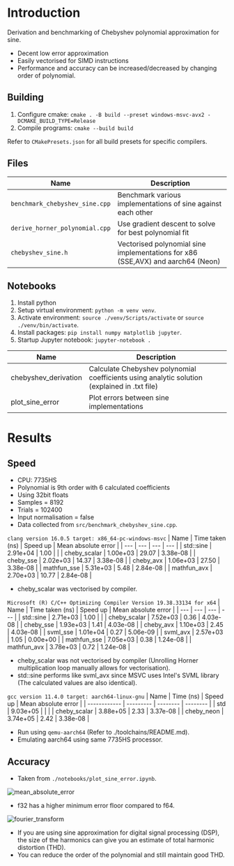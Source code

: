 # Introduction
Derivation and benchmarking of Chebyshev polynomial approximation for sine.
- Decent low error approximation
- Easily vectorised for SIMD instructions
- Performance and accuracy can be increased/decreased by changing order of polynomial.

## Building
1. Configure cmake: ```cmake . -B build --preset windows-msvc-avx2 -DCMAKE_BUILD_TYPE=Release```
2. Compile programs: ```cmake --build build```

Refer to ```CMakePresets.json``` for all build presets for specific compilers.

## Files
| Name | Description |
| --- | --- |
| ```benchmark_chebyshev_sine.cpp``` | Benchmark various implementations of sine against each other |
| ```derive_horner_polynomial.cpp``` | Use gradient descent to solve for best polynomial fit |
| ```chebyshev_sine.h``` | Vectorised polynomial sine implementations for x86 (SSE,AVX) and aarch64 (Neon) |

## Notebooks
1. Install python
2. Setup virtual environment: ```python -m venv venv```.
3. Activate environment: ```source ./venv/Scripts/activate``` or ```source ./venv/bin/activate```.
4. Install packages: ```pip install numpy matplotlib jupyter```.
5. Startup Jupyter notebook: ```jupyter-notebook .```

| Name | Description |
| --- | --- |
| chebyshev_derivation | Calculate Chebyshev polynomial coefficients using analytic solution (explained in .txt file) |
| plot_sine_error | Plot errors between sine implementations |

# Results
## Speed
- CPU: 7735HS
- Polynomial is 9th order with 6 calculated coefficients
- Using 32bit floats
- Samples = 8192
- Trials = 102400
- Input normalisation = false
- Data collected from ```src/benchmark_chebyshev_sine.cpp```.

```clang version 16.0.5 target: x86_64-pc-windows-msvc```
| Name | Time taken (ns) | Speed up | Mean absolute error |
| --- | --- | --- | --- |
| std::sine    | 2.91e+04 |  1.00 |          |
| cheby_scalar | 1.00e+03 | 29.07 | 3.38e-08 |
| cheby_sse    | 2.02e+03 | 14.37 | 3.38e-08 |
| cheby_avx    | 1.06e+03 | 27.50 | 3.38e-08 |
| mathfun_sse  | 5.31e+03 |  5.48 | 2.84e-08 |
| mathfun_avx  | 2.70e+03 | 10.77 | 2.84e-08 |
- cheby_scalar was vectorised by compiler.

```Microsoft (R) C/C++ Optimizing Compiler Version 19.38.33134 for x64```
| Name | Time taken (ns) | Speed up | Mean absolute error |
| --- | --- | --- | --- |
| std::sine    | 2.71e+03 | 1.00 |          |
| cheby_scalar | 7.52e+03 | 0.36 | 4.03e-08 |
| cheby_sse    | 1.93e+03 | 1.41 | 4.03e-08 |
| cheby_avx    | 1.10e+03 | 2.45 | 4.03e-08 |
| svml_sse     | 1.01e+04 | 0.27 | 5.06e-09 |
| svml_avx     | 2.57e+03 | 1.05 | 0.00e+00 |
| mathfun_sse  | 7.05e+03 | 0.38 | 1.24e-08 |
| mathfun_avx  | 3.78e+03 | 0.72 | 1.24e-08 |
- cheby_scalar was not vectorised by compiler (Unrolling Horner multiplication loop manually allows for vectorisation).
- std::sine performs like svml_avx since MSVC uses Intel's SVML library (The calculated values are also identical).

```gcc version 11.4.0 target: aarch64-linux-gnu```
|         Name | Time (ns) | Speed up | Mean absolute error |
| ------------ | --------- | -------- | -------- |
|          std |  9.03e+05 |          |          |
| cheby_scalar |  3.88e+05 |     2.33 | 3.37e-08 |
|   cheby_neon |  3.74e+05 |     2.42 | 3.38e-08 |
- Run using ```qemu-aarch64``` (Refer to ./toolchains/README.md).
- Emulating aarch64 using same 7735HS processor.

## Accuracy
- Taken from ```./notebooks/plot_sine_error.ipynb```.

![mean_absolute_error](./docs/plot_error_sine_cheby.png)
- f32 has a higher minimum error floor compared to f64.

![fourier_transform](./docs/plot_fourier_transform_sine.png)
- If you are using sine approximation for digital signal processing (DSP), the size of the harmonics can give you an estimate of total harmonic distortion (THD).
- You can reduce the order of the polynomial and still maintain good THD.
